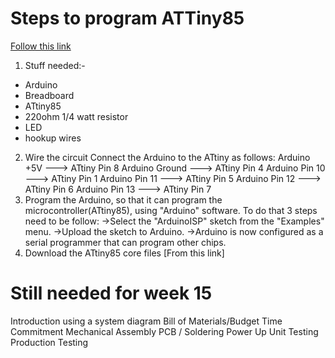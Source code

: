 # Steps to program ATTiny85

[Follow this link](https://quadmeup.com/attiny85-light-sensor-i2c-slave-device/)
1. Stuff needed:-
- Arduino
- Breadboard
- ATtiny85 
- 220ohm 1/4 watt resistor
- LED
- hookup wires
2. Wire the circuit 
Connect the Arduino to the ATtiny as follows:
Arduino +5V      --->  ATtiny Pin 8
Arduino Ground   --->  ATtiny Pin 4
Arduino Pin 10   --->  ATtiny Pin 1
Arduino Pin 11   --->  ATtiny Pin 5
Arduino Pin 12   --->  ATtiny Pin 6
Arduino Pin 13   --->  ATtiny Pin 7
3. Program the Arduino, so that it can program the microcontroller(ATtiny85), using "Arduino" software. To do that 3 steps need to be follow: 
->Select the "ArduinoISP" sketch from the "Examples" menu.
->Upload the sketch to Arduino.
->Arduino is now configured as a serial programmer that can program other chips.
4. Download the ATtiny85 core files
[From this link]





# Still needed for week 15
Introduction using a system diagram
Bill of Materials/Budget
Time Commitment
Mechanical Assembly
PCB / Soldering
Power Up
Unit Testing
Production Testing
